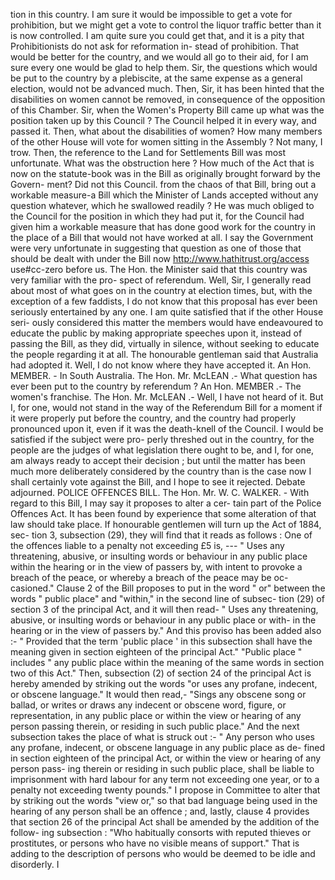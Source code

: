 tion in this country. I am sure it would be impossible to get a vote for prohibition, but we might get a vote to control the liquor traffic better than it is now controlled. I am quite sure you could get that, and it is a pity that Prohibitionists do not ask for reformation in- stead of prohibition. That would be better for the country, and we would all go to their aid, for I am sure every one would be glad to help them. Sir, the questions which would be put to the country by a plebiscite, at the same expense as a general election, would not be advanced much. Then, Sir, it has been hinted that the disabilities on women cannot be removed, in consequence of the opposition of this Chamber. Sir, when the Women's Property Bill came up what was the position taken up by this Council ? The Council helped it in every way, and passed it. Then, what about the disabilities of women? How many members of the other House will vote for women sitting in the Assembly ? Not many, I trow. Then, the reference to the Land for Settlements Bill was most unfortunate. What was the obstruction here ? How much of the Act that is now on the statute-book was in the Bill as originally brought forward by the Govern- ment? Did not this Council. from the chaos of that Bill, bring out a workable measure-a Bill which the Minister of Lands accepted without any question whatever, which he swallowed readily ? He was much obliged to the Council for the position in which they had put it, for the Council had given him a workable measure that has done good work for the country in the place of a Bill that would not have worked at all. I say the Government were very unfortunate in suggesting that question as one of those that should be dealt with under the Bill now http://www.hathitrust.org/access use#cc-zero before us. The Hon. the Minister said that this country was very familiar with the pro- spect of referendum. Well, Sir, I generally read about most of what goes on in the country at election times, but, with the exception of a few faddists, I do not know that this proposal has ever been seriously entertained by any one. I am quite satisfied that if the other House seri- ously considered this matter the members would have endeavoured to educate the public by making appropriate speeches upon it, instead of passing the Bill, as they did, virtually in silence, without seeking to educate the people regarding it at all. The honourable gentleman said that Australia had adopted it. Well, I do not know where they have accepted it. An Hon. MEMBER. - In South Australia. The Hon. Mr. McLEAN .- What question has ever been put to the country by referendum ? An Hon. MEMBER .- The women's franchise. The Hon. Mr. McLEAN .- Well, I have not heard of it. But I, for one, would not stand in the way of the Referendum Bill for a moment if it were properly put before the country, and the country had properly pronounced upon it, even if it was the death-knell of the Council. I would be satisfied if the subject were pro- perly threshed out in the country, for the people are the judges of what legislation there ought to be, and I, for one, am always ready to accept their decision ; but until the matter has been much more deliberately considered by the country than is the case now I shall certainly vote against the Bill, and I hope to see it rejected. Debate adjourned. POLICE OFFENCES BILL. The Hon. Mr. W. C. WALKER. - With regard to this Bill, I may say it proposes to alter a cer- tain part of the Police Offences Act. It has been found by experience that some alteration of that law should take place. If honourable gentlemen will turn up the Act of 1884, sec- tion 3, subsection (29), they will find that it reads as follows : One of the offences liable to a penalty not exceeding £5 is, --- " Uses any threatening, abusive, or insulting words or behaviour in any public place within the hearing or in the view of passers by, with intent to provoke a breach of the peace, or whereby a breach of the peace may be oc- casioned." Clause 2 of the Bill proposes to put in the word " or" between the words " public place" and "within," in the second line of subsec- tion (29) of section 3 of the principal Act, and it will then read- " Uses any threatening, abusive, or insulting words or behaviour in any public place or with- in the hearing or in the view of passers by." And this proviso has been added also :- " Provided that the term 'public place ' in this subsection shall have the meaning given in section eighteen of the principal Act." "Public place " includes " any public place within the meaning of the same words in section two of this Act." Then, subsection (2) of section 24 of the principal Act is hereby amended by striking out the words "or uses any profane, indecent, or obscene language." It would then read,- "Sings any obscene song or ballad, or writes or draws any indecent or obscene word, figure, or representation, in any public place or within the view or hearing of any person passing therein, or residing in such public place." And the next subsection takes the place of what is struck out :- " Any person who uses any profane, indecent, or obscene language in any public place as de- fined in section eighteen of the principal Act, or within the view or hearing of any person pass- ing therein or residing in such public place, shall be liable to imprisonment with hard labour for any term not exceeding one year, or to a penalty not exceeding twenty pounds." I propose in Committee to alter that by striking out the words "view or," so that bad language being used in the hearing of any person shall be an offence ; and, lastly, clause 4 provides that section 26 of the principal Act shall be amended by the addition of the follow- ing subsection : "Who habitually consorts with reputed thieves or prostitutes, or persons who have no visible means of support." That is adding to the description of persons who would be deemed to be idle and disorderly. I 